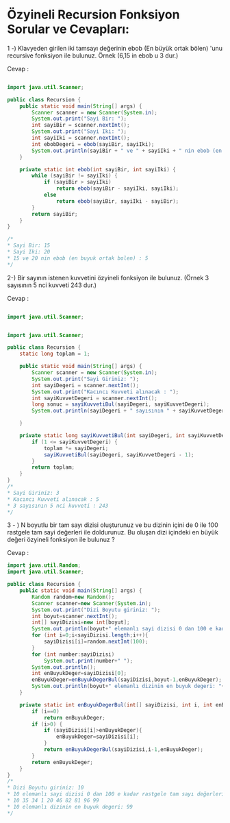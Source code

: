 # Özyineli Recursion Fonksiyon Sorular ve Cevapları:

1 -)  Klavyeden girilen iki tamsayı değerinin ebob (En büyük ortak bölen) 'unu recursive fonksiyon ile bulunuz. Örnek (6,15 in ebob u 3 dur.)

Cevap : 

```java

import java.util.Scanner;

public class Recursion {
    public static void main(String[] args) {
        Scanner scanner = new Scanner(System.in);
        System.out.print("Sayi Bir: ");
        int sayiBir = scanner.nextInt();
        System.out.print("Sayi Iki: ");
        int sayiIki = scanner.nextInt();
        int ebobDegeri = ebob(sayiBir, sayiIki);
        System.out.println(sayiBir + " ve " + sayiIki + " nin ebob (en buyuk ortak bolen) : " + ebobDegeri);
    }

    private static int ebob(int sayiBir, int sayiIki) {
        while (sayiBir != sayiIki) {
            if (sayiBir > sayiIki)
                return ebob(sayiBir - sayiIki, sayiIki);
            else
                return ebob(sayiBir, sayiIki - sayiBir);
        }
        return sayiBir;
    }
}

/*
* Sayi Bir: 15
* Sayi Iki: 20
* 15 ve 20 nin ebob (en buyuk ortak bolen) : 5
*/
```

2-) Bir sayının istenen kuvvetini özyineli fonksiyon ile bulunuz. (Örnek 3 sayısının 5 nci kuvveti 243 dur.)

Cevap : 

```java

import java.util.Scanner;


import java.util.Scanner;

public class Recursion {
    static long toplam = 1;

    public static void main(String[] args) {
        Scanner scanner = new Scanner(System.in);
        System.out.print("Sayi Giriniz: ");
        int sayiDegeri = scanner.nextInt();
        System.out.print("Kacıncı Kuvveti alınacak : ");
        int sayiKuvvetDegeri = scanner.nextInt();
        long sonuc = sayiKuvvetiBul(sayiDegeri, sayiKuvvetDegeri);
        System.out.println(sayiDegeri + " sayısının " + sayiKuvvetDegeri + " nci kuvveti : " + sonuc);

    }

    private static long sayiKuvvetiBul(int sayiDegeri, int sayiKuvvetDegeri) {
        if (1 <= sayiKuvvetDegeri) {
            toplam *= sayiDegeri;
            sayiKuvvetiBul(sayiDegeri, sayiKuvvetDegeri - 1);
        }
        return toplam;
    }
}
/*
* Sayi Giriniz: 3
* Kacıncı Kuvveti alınacak : 5
* 3 sayısının 5 nci kuvveti : 243
*/
```

3 - ) N boyutlu bir tam sayı dizisi oluşturunuz ve bu dizinin içini de 0 ile 100 rastgele tam sayi değerleri ile doldurunuz. Bu oluşan dizi içindeki en büyük değeri özyineli fonksiyon ile bulunuz ? 

Cevap : 

```java
import java.util.Random;
import java.util.Scanner;

public class Recursion {
    public static void main(String[] args) {
        Random random=new Random();
        Scanner scanner=new Scanner(System.in);
        System.out.print("Dizi Boyutu giriniz: ");
        int boyut=scanner.nextInt();
        int[] sayiDizisi=new int[boyut];
        System.out.println(boyut+" elemanlı sayi dizisi 0 dan 100 e kadar rastgele tam sayı değerleri ile doldurulacak.");
        for (int i=0;i<sayiDizisi.length;i++){
            sayiDizisi[i]=random.nextInt(100);
        }
        for (int number:sayiDizisi)
            System.out.print(number+" ");
        System.out.println();
        int enBuyukDeger=sayiDizisi[0];
        enBuyukDeger=enBuyukDegerBul(sayiDizisi,boyut-1,enBuyukDeger);
        System.out.println(boyut+" elemanlı dizinin en buyuk degeri: "+enBuyukDeger);
    }

    private static int enBuyukDegerBul(int[] sayiDizisi, int i, int enBuyukDeger) {
        if (i==0)
            return enBuyukDeger;
        if (i>0) {
            if (sayiDizisi[i]>enBuyukDeger){
                enBuyukDeger=sayiDizisi[i];
            }
            return enBuyukDegerBul(sayiDizisi,i-1,enBuyukDeger);
        }
        return enBuyukDeger;
    }
}
/*
* Dizi Boyutu giriniz: 10
* 10 elemanlı sayi dizisi 0 dan 100 e kadar rastgele tam sayı değerleri ile doldurulacak.
* 10 35 34 1 20 46 82 81 96 99 
* 10 elemanlı dizinin en buyuk degeri: 99
*/
```

